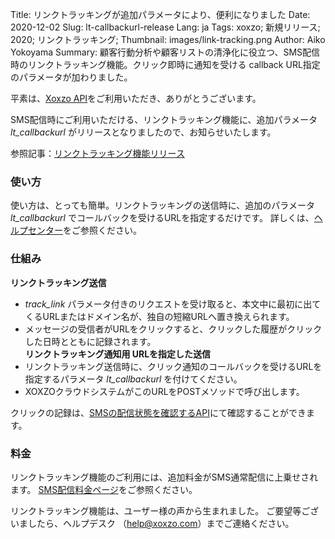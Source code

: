 Title: リンクトラッキングが追加パラメータにより、便利になりました
Date: 2020-12-02
Slug: lt-callbackurl-release
Lang: ja
Tags: xoxzo; 新規リリース; 2020; リンクトラッキング;
Thumbnail: images/link-tracking.png
Author: Aiko Yokoyama
Summary: 顧客行動分析や顧客リストの清浄化に役立つ、SMS配信時のリンクトラッキング機能。クリック即時に通知を受ける callback URL指定のパラメータが加わりました。

平素は、[Xoxzo API](https://www.xoxzo.com/ja/)をご利用いただき、ありがとうございます。

SMS配信時にご利用いただける、リンクトラッキング機能に、追加パラメータ _lt_callbackurl_ がリリースとなりましたので、お知らせいたします。


参照記事：[リンクトラッキング機能リリース](https://blog.xoxzo.com/ja/2020/10/15/link-tracking-release/)


### 使い方
使い方は、とっても簡単。リンクトラッキングの送信時に、追加のパラメータ _lt_callbackurl_ でコールバックを受けるURLを指定するだけです。
詳しくは、[ヘルプセンター](https://help.xoxzo.com/ja/xoxzo-cloud-telephony/articles/what-is-link-tracking/)をご参照ください。

### 仕組み
**リンクトラッキング送信**
- _track_link_ パラメータ付きのリクエストを受け取ると、本文中に最初に出てくるURLまたはドメイン名が、独自の短縮URLへ置き換えられます。<br>
- メッセージの受信者がURLをクリックすると、クリックした履歴がクリックした日時とともに記録されます。<br>
**リンクトラッキング通知用 URLを指定した送信**
- リンクトラッキング送信時に、クリック通知のコールバックを受けるURLを指定するパラメータ _lt_callbackurl_ を付けてください。<br>
- XOXZOクラウドシステムがこのURLをPOSTメソッドで呼び出します。<br>

クリックの記録は、[SMSの配信状態を確認するAPI](https://docs.xoxzo.com/ja/sms.html#check-sms-status-api)にて確認することができます。

### 料金
リンクトラッキング機能のご利用には、追加料金がSMS通常配信に上乗せされます。
[SMS配信料金ページ](https://www.xoxzo.com/ja/about/pricing/#send-sms)をご参照ください。

リンクトラッキング機能は、ユーザー様の声から生まれました。
ご要望等ございましたら、ヘルプデスク （help@xoxzo.com）までご連絡ください。
